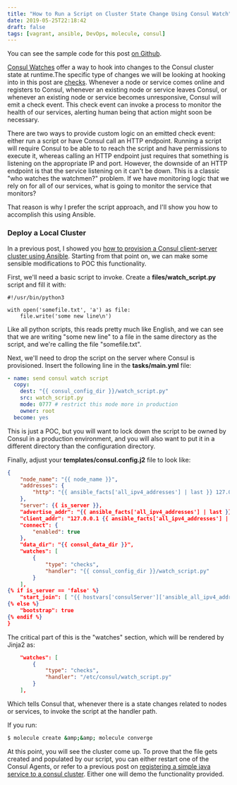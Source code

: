 ```yaml
---
title: "How to Run a Script on Cluster State Change Using Consul Watch"
date: 2019-05-25T22:18:42
draft: false
tags: [vagrant, ansible, DevOps, molecule, consul]
---
```


You can see the sample code for this post [on Github](https://github.com/nfisher23/some-ansible-examples/tree/master/consul-server).

[Consul Watches](https://www.consul.io/docs/agent/watches.html) offer a way to hook into changes to the Consul cluster state at runtime.The specific type of changes we will be looking at hooking into in this post are [checks](https://www.consul.io/docs/agent/watches.html#type-checks). Whenever a node or service comes online and registers to Consul, whenever an existing node or service leaves Consul, or whenever an existing node or service becomes unresponsive, Consul will emit a check event. This check event can invoke a process to monitor the health of our services, alerting human being that action might soon be necessary.

There are two ways to provide custom logic on an emitted check event: either run a script or have Consul call an HTTP endpoint. Running a script will require Consul to be able to to reach the script and have permissions to execute it, whereas calling an HTTP endpoint just requires that something is listening on the appropriate IP and port. However, the downside of an HTTP endpoint is that the service listening on it can't be down. This is a classic "who watches the watchmen?" problem. If we have monitoring logic that we rely on for all of our services, what is going to monitor the service that monitors?

That reason is why I prefer the script approach, and I'll show you how to accomplish this using Ansible.

### Deploy a Local Cluster

In a previous post, I showed you [how to provision a Consul client-server cluster using Ansible](https://nickolasfisher.com/blog/How-to-Provision-a-Consul-ClientServer-Cluster-using-Ansible). Starting from that point on, we can make some sensible modifications to POC this functionality.

First, we'll need a basic script to invoke. Create a **files/watch\_script.py** script and fill it with:

```
#!/usr/bin/python3

with open('somefile.txt', 'a') as file:
    file.write('some new line\n')
```

Like all python scripts, this reads pretty much like English, and we can see that we are writing "some new line" to a file in the same directory as the script, and we're calling the file "somefile.txt".

Next, we'll need to drop the script on the server where Consul is provisioned. Insert the following line in the **tasks/main.yml** file:

```yaml
- name: send consul watch script
  copy:
    dest: "{{ consul_config_dir }}/watch_script.py"
    src: watch_script.py
    mode: 0777 # restrict this mode more in production
    owner: root
  become: yes

```

This is just a POC, but you will want to lock down the script to be owned by Consul in a production environment, and you will also want to put it in a different directory than the configuration directory.

Finally, adjust your **templates/consul.config.j2** file to look like:

```json
{
    "node_name": "{{ node_name }}",
    "addresses": {
        "http": "{{ ansible_facts['all_ipv4_addresses'] | last }} 127.0.0.1"
    },
    "server": {{ is_server }},
    "advertise_addr": "{{ ansible_facts['all_ipv4_addresses'] | last }}",
    "client_addr": "127.0.0.1 {{ ansible_facts['all_ipv4_addresses'] | last }}",
    "connect": {
        "enabled": true
    },
    "data_dir": "{{ consul_data_dir }}",
    "watches": [
        {
            "type": "checks",
            "handler": "{{ consul_config_dir }}/watch_script.py"
        }
    ],
{% if is_server == 'false' %}
    "start_join": [ "{{ hostvars['consulServer']['ansible_all_ipv4_addresses'] | last }}"]
{% else %}
    "bootstrap": true
{% endif %}
}
```

The critical part of this is the "watches" section, which will be rendered by Jinja2 as:

```json
    "watches": [
        {
            "type": "checks",
            "handler": "/etc/consul/watch_script.py"
        }
    ],
```

Which tells Consul that, whenever there is a state changes related to nodes or services, to invoke the script at the handler path.

If you run:

```bash
$ molecule create &amp;&amp; molecule converge
```

At this point, you will see the cluster come up. To prove that the file gets created and populated by our script, you can either restart one of the Consul Agents, or refer to a previous post on [registering a simple java service to a consul cluster](https://nickolasfisher.com/blog/How-to-Register-a-Spring-Boot-Service-to-a-Consul-Cluster). Either one will demo the functionality provided.

